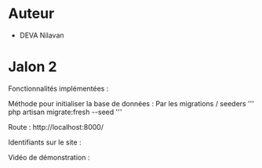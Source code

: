 # Auteur
- DEVA Nilavan

# Jalon 2

<description>

Fonctionnalités implémentées :

Méthode pour initialiser la base de données :
Par les migrations / seeders
'''
php artisan migrate:fresh --seed
'''

Route :
http://localhost:8000/

Identifiants sur le site :

Vidéo de démonstration :